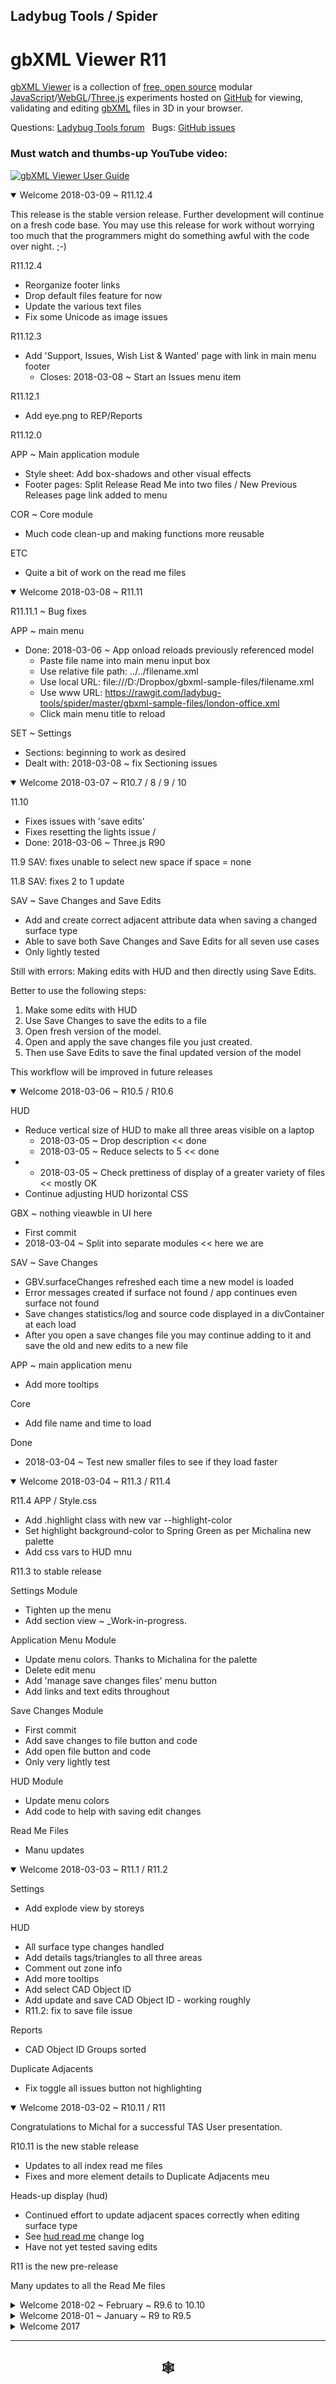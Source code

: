 
## Ladybug Tools / Spider

# gbXML Viewer R11

[gbXML Viewer]( https://github.com/ladybug-tools/spider "Source code on GitHub" ) is a collection of [free, open source]( https://opensource.guide/ "Read all about it at OpenSource Guides" ) modular [JavaScript]( https://developer.mozilla.org/en-US/docs/Web/JavaScript/About_JavaScript "Callout to Brendan" )/[WebGL]( https://www.khronos.org/webgl/ "Tip of the hat to Ken Russell" )/[Three.js]( https://threejs.org/ "Hi Mr.doob" ) experiments hosted on [GitHub]( https://github.com/about "Beep for where the geek peeps keep" ) for viewing, validating and editing [gbXML]( http://gbxml.org "Where's your schema today?" ) files in 3D in your browser.

Questions: [Ladybug Tools forum]( http://discourse.ladybug.tools/c/spider "Hi Mostapha" ) &nbsp; Bugs: [GitHub issues]( https://github.com/ladybug-tools/spider/issues "Say hello to Michal & Theo!" )

### Must watch and thumbs-up YouTube video:

[![gbXML Viewer User Guide]( ../../../images/gbxml-viewer-user-guide-300px.png )]( https://youtu.be/2QHrbuKIkdY "With music and voiceover by the multi-talented Michalina" )


<!--
<details open>

<summary>Welcome  ~ R.</summary>

</details>
-->

<details open>

<summary>Welcome 2018-03-09 ~ R11.12.4</summary>


This release is the stable version release. Further development will continue on a fresh code base. You may use this release for work without worrying too much that the programmers might do something awful with the code over night. ;-)

R11.12.4

* Reorganize footer links
* Drop default files feature for now
* Update the various text files
* Fix some Unicode as image issues

R11.12.3

* Add 'Support, Issues, Wish List & Wanted' page with link in main menu footer
	* Closes: 2018-03-08 ~ Start an Issues menu item

R11.12.1

* Add eye.png to REP/Reports

R11.12.0

APP ~ Main application module

* Style sheet: Add box-shadows and other visual effects
* Footer pages: Split Release Read Me into two files / New Previous Releases page link added to menu

COR ~ Core module

* Much code clean-up and making functions more reusable

ETC
* Quite a bit of work on the read me files


</details><details open>

<summary>Welcome 2018-03-08 ~ R11.11</summary>

R11.11.1 ~ Bug fixes

APP ~ main menu

* Done: 2018-03-06 ~ App onload reloads previously referenced model
	* Paste file name into main menu input box
	* Use relative file path: ../../filename.xml
	* Use local URL: file:///D:/Dropbox/gbxml-sample-files/filename.xml
	* Use www URL: https://rawgit.com/ladybug-tools/spider/master/gbxml-sample-files/london-office.xml
	* Click main menu title to reload

SET ~ Settings

* Sections: beginning to work as desired
* Dealt with: 2018-03-08 ~ fix Sectioning issues

</details><details open>

<summary>Welcome 2018-03-07 ~ R10.7 / 8 / 9 / 10</summary>

11.10
* Fixes issues with 'save edits'
* Fixes resetting the lights issue /
 * Done: 2018-03-06 ~ Three.js R90

11.9 SAV: fixes unable to select new space if space = none

11.8 SAV: fixes 2 to 1 update

SAV ~ Save Changes and Save Edits

* Add and create correct adjacent attribute data when saving a changed surface type
* Able to save both Save Changes and Save Edits for all seven use cases
* Only lightly tested

Still with errors: Making edits with HUD and then directly using Save Edits.

Better to use the following steps:

1. Make some edits with HUD
2. Use Save Changes to save the edits to a file
3. Open fresh version of the model.
4. Open and apply the save changes file you just created.
5. Then use Save Edits to save the final updated version of the model

This workflow will be improved in future releases

</details><details open>

<summary>Welcome 2018-03-06  ~ R10.5 / R10.6</summary>

HUD

* Reduce vertical size of HUD to make all three areas visible on a laptop
	* 2018-03-05 ~ Drop description << done
	* 2018-03-05 ~ Reduce selects to 5 << done
* * 2018-03-05 ~ Check prettiness of display of a greater variety of files << mostly OK
* Continue adjusting HUD horizontal CSS

GBX ~ nothing vieawble in UI here
* First commit
* 2018-03-04 ~ Split into separate modules << here we are

SAV ~ Save Changes
* GBV.surfaceChanges refreshed each time a new model is loaded
* Error messages created if surface not found / app continues even surface not found
* Save changes statistics/log and source code displayed in a divContainer at each load
* After you open a save changes file you may continue adding to it and save the old and new edits to a new file

APP ~ main application menu

* Add more tooltips

Core

* Add file name and time to load

Done

* 2018-03-04 ~ Test new smaller files to see if they load faster

</details><details open>

<summary>Welcome 2018-03-04 ~ R11.3 / R11.4 </summary>

R11.4
APP / Style.css
* Add .highlight class with new var --highlight-color
* Set highlight background-color to Spring Green as per Michalina new palette
* Add css vars to HUD mnu

R11.3 to stable release

Settings Module

* Tighten up the menu
* Add section view ~ _Work-in-progress.

Application Menu Module

* Update menu colors. Thanks to Michalina for the palette
* Delete edit menu
* Add 'manage save changes files' menu button
* Add links and text edits throughout

Save Changes Module

* First commit
* Add save changes to file button and code
* Add open file button and code
* Only very lightly test

HUD Module

* Update menu colors
* Add code to help with saving edit changes

Read Me Files

* Manu updates

</details><details open>

<summary>Welcome 2018-03-03 ~ R11.1 / R11.2</summary>

Settings

* Add explode view by storeys

HUD

* All surface type changes handled
* Add details tags/triangles to all three areas
* Comment out zone info
* Add more tooltips
* Add select CAD Object ID
* Add update and save CAD Object ID - working roughly
* R11.2: fix to save file issue

Reports

* CAD Object ID Groups sorted

Duplicate Adjacents

* Fix toggle all issues button not highlighting

</details><details open>

<summary>Welcome 2018-03-02 ~ R10.11 / R11</summary>

Congratulations to Michal for a successful TAS User presentation.

R10.11 is the new stable release

* Updates to all index read me files
* Fixes and more element details to Duplicate Adjacents meu

Heads-up display (hud)
* Continued effort to update adjacent spaces correctly when editing surface type
* See [hud read me]( http://www.ladybug.tools/spider/index.html#gbxml-viewer/r10-11/gv-hud/README.md ) change log
* Have not yet tested saving edits

R11 is the new pre-release

Many updates to all the Read Me files




</details><details>

<summary>Welcome 2018-02 ~ February ~ R9.6 to 10.10</summary>

R1O:10.1
* HUD select now sho 8 items instead of 10
R10.:1O:10.2 / R10.:1O:10.4 / R10.:1O:10.5
* Various menu size fixes
R10.:1O:10.3
* Save file working again



R10.10
SET
* Passed through JSLint ~ many slight fixes
* Toggle Ortho camera now working
* Update name space variables

APP
* Update name space variables

HUD
* Update name space variables
* Fix no-scroll select surface
* Rejig update buttons
* Improve menu width handling
* When change type, adjacent spaces update more correctly

### Welcome 2018-02-27 ~ R10.9

Reports
* Fix silly devLog bug that was breaking everything
* Fix visibility toggles
* Add new menu item: CAD Object ID Groups < wishlist item

HUD
* Add modified by button
* Add select surface list
	* Issue with using cursor keys
* Add input surface ID
* Started update surface adjacent spaces
* Started fix surface type adjacent space update
	* Handling changes to number of adjacent spaces still incomplete - ie from shade to interior wall

Settings
* Explode view with minus, reset and plus buttons
* Starting to be interesting / need separate horizontal and vertical scaling

10.9.2
* Fix surface normals not showing
* Fix Duplicate CADObjectId not showing

### Welcome 2018-02-26 ~ R10.8</summary>

App
* Menus reset when new model loaded

HUD
* Fix delete not deleting
* Add ZXCV access keys to toggle visibility
	* ALT + key to toggle element/surfaces/edges/all
* Add input and select alternative spaces

### Welcome 2018-02-25 ~ R10.7</summary>

R10.7
* All modules updated. Name space fixes etc

Heads-up Display
* Many fixes
* Streamline/simplify the UI

Edit Duplicate Adjacents
* Simplified
* Works more closely with HUD

Done
* 2018-02-18 ~ Drag and drop broken
* 2018-02-11 ~ Theo: update links to new folder
* 2018-02-11 ~ Theo: Fix explode view so it works


### >Welcome 2018-02-25 ~ R10.6</summary>
* Add GBV module
	* No user iterface interaction / all behind the scenes
	* Standardizes and simplifies many viewing functions
* Add 'edit duplicate adjacents' module
	* Finds all instances of surfaces with two identical adjacent spaces
	* Tools to help with understanding circumstances
	* At a very early stage. Cannot edit or save yet

### Welcome 2018-02-23 ~ R10.5</summary>

* Add 'edit duplicate surfaces' module
	* Finds all instances of two surfaces with identical coordinates
	* Tools to help with understanding circumstances
	* Delete duplicates and save changes



### Welcome 2018-02-21 ~ R10.4</summary>

* Many fixes 'under the hood' / User interface has few changes
* [Name spaces]( https://en.wikipedia.org/wiki/Namespace ) implemented for much of the code
	* Prevents functions and variables in one module trashing a similarly named items in another module
* 'Edit file' workflow improved

### Welcome 2018-02-19 ~ R10.3</summary>

* Many fixes
* Menus move more smoothly
* Editing, deleting and saving all working - but testing has just started
* HUD updates with Editor and reports


### Welcome 2018-02-18 ~ R10.2</summary>


Add Edit module. All menus movable and resizable. Many fixes throughout. In the Settings menu, the 'Explode view' feature is still not perfect but has been much improved.

Three.js core:
	* If location.hash calls for non-gbXML file then load default file
	* Feeble start to name spacing
	* Update test script titles
	* Update readme links

Gallery
	* Fix HR issues
	* Test works OK
	* Fix readme links

Editor
	* Added to GV App
	* Standalone test file also works
	* Not fully tested/completed

App
	* divContainer
		* resizes more nicely
		* styles enhanced
	* divMenu
		* resizes and moves - a bit flakey though


### Welcome 2018-02-17</summary>

Add three more modules: heads-up display, first person camera and save.

* Add HUD, first person and Save to R10
* Update and enhance template style sheet and files



### Welcome 2018-02-16</summary>


R10 first commit. A significant revision. The code is smaller, simpler and faster. About half the R9 code is in 10. The remaining modules should be available soon.

The interface give more emphasis to the model - and less to the menus. And, of course, new and more colors.

### 2018-02-16 ~ Theo

R10
* First commit

### >Welcome 2018-02-13</summary>


Settings menu: Explode view beginning to operate as desired. Still much to do to improve the user experience. Reload web page required to fully reset view.

### 2018-02-13 ~ Theo

* Settings:
	* Explode view beginning to operate as desired.
	* Still much to do to improve the user experience
	* Reload web page required to fully reset view.


### 2018-02-11 ~ Theo

* App & HUD: More efforts on touch-enabled interaction and Apple support

Done at one time or another
* 2017-12-07 ~ Theo: Add better size adjustment to text box
* 2017-12-02 ~ Michal: Add filters to ignore shade surfaces. Or perhaps only display for certain surface types
* 2017-12-07 ~ Theo: Refresh reports each time a new model is loaded
* 2017-12-02 ~ Michal: Do a better job of displaying/reporting duplicates
* 2017-12-02 ~ Michal: Highlight and display surfaces that are inside larger surfaces


### 2018-02-10 ~ Theo

* HUD:
	* Adjust position of placards
	* Add polyloop telltales


### 2018-02-09 ~ Theo

* R9.9
* App: Add sucky iOS iframe auto-resize workaround
* HUD:
	* Enable draggable and resizable div
		* Not yet working on mobile devices
	* Fix CASObjectId issue
	* Add volume output
	* Add more console.log outputs
	* Add telltales with vertex numbering


### 2018-02-08 ~ Theo
Core now corrects for duplicate vertices and other errors in gbXML files. HUD adds many more buttons

* R9.8a
* HUD: Add many new buttons to display
	* ID
	* Type
	* CAD Object ID
	* Spaces
	* Storeys
	* Visibility
* Core: Add checks for duplicate extra vertices in gbXML file vertices data


### 2018-02-07 ~ Theo

* R9.7
* HUD
	* Add toggle surface type button
	* Add display CAD Object button
	* Add toggle visibility button
	* Add all visible button
	* Duplicate coordinates now highlighted in yellow


### Welcome 2018-02-03</summary>


Starting to add saving and editing. Help text added to Reports menu. Storey and Space readout in Core work better.

### 2018-02-02 ~ Theo

* R9.6a
* Core: add  gbxml var
* Cure: clear divLog with reset view
* Reports: fix issues with storey and space readout in core
* Help text added to Reports menu.
* Save File: first commit
* App: add save file button


</details><details>

<summary>Welcome 2018-01 ~ January ~ R9 to R9.5</summary>


### 2018-01-27 ~ Theo

* R9.5
* Core: drop createReport
* Reports Fix no data for single space issue
* Reports: Fix incorrect space numbering
* App: Add onloadThreejs to clean up reports

### 2018-01-17 ~ Theo

* App R9.3
* Add Octocat link to App menu
* Change default read me from release read me to main read me
* Read me iframe link from App to Core
* Add link to release red me on menu
* Add Sun Range links to read me


## 2018-01-02 ~ Theo

* Fixing and updating all the R9 module read me files

### 2018-01-01 ~ Theo

Happy new year!

Please welcome gbXML Viewer R9 with its redesigned user experience.

The big new feature is the screen capture utility. Now you can create animated GIFs from your files.

2018-01-02 ~ minor fixes throughout

* R9.0
* Redesigned user experience
	* All modules may loaded and used simultaneously
	* Switch between text and 3D without losing your place
* Has all the modules of R8
* Add screen capture modules

Done
* 2017-12-10 ~ Michal: can we switch off shadows?
* 2017-12-06 ~ Add slider to move ground up or down

</details><details>

<summary>Welcome 2017</summary>
### 2017-12-17 ~ Theo

* Settings
	* Toggle ground and toggle Grid
		* Resets with each new model
		* Auto-positioned at bounding box minimum
		* Buttons added to increase or decrease of height level
	* Toggle surface normals
		* Resets with each new model
	* Add toggle shade and shadows
	* Add explode view horizontal and vertical
		* First pass / still many issues / but will eventually be lots of fun


### 2017-12-16 ~ Theo

* Add 'Robust' Core version


### 2017-12-15 ~ Theo

* Sun Path / Analemma 3D
	* Mostly functioning as intended
	* Minor issues still to be fixed


### 2017-12-13 ~ Theo

* Read Me files
	* Add many links and update text throughout
* Sample files
	* Files renamed in a consistent manner
	* Read me added
* View Updates
	* View update issues a blog posts
* Reports
	* Duplicate CAD IDs sorted and display next to each other
	* Every set of duplicates CAD IDs has its own toggle view button
	* Same toggle view button added to other reports


### 2017-12-12 ~ Theo

* Reports
	* Updated to button tag
	* Storeys: display number and IDs of spaces
	* Surfaces
		* Better handling of on/off toggles
		* Add 'all visible' button
	* Duplicate Coordinates
		* Add visibility toggle for all duplicates
		* Add Space button to toggle view of space
	* Duplicate Adjacencies
		* Add visibility toggle for all duplicates
		* Add length and width of element
	* Tiny Surfaces
		* Add length and width of element
	* Invalid Adjacencies << new item
		* Checks for multiple adjacencies in objects that should only have a single adjacency
* Settings
	* Add toggle buttons for surfaces/edges/all
	* Update colors
	* Colors of duplicates etc unchanged when toggling other color settings
* Many other minor fixes and code clean-up

### 2017-12-10 ~ Theo

R8.10
* Add 'first person' camera
* Add beginning of drawing an analemma
* Exposure type material colors updated
* Update draw normals only if element is visible
	* Use Reports > Surfaces to toggle element visibility then use this command
* Update to 'toggle camera ortho'


Done
* 2017-12-07 ~ Michal: Toggle for Ortho camera
* 2017-12-10 ~ Michal: Update color choices
* 2017-12-10 ~ Michal: can we show normals for selected items only?


### 2017-12-08 ~ Theo

R8.9
* Core
	* Add 'reset view' calls createReport()
* HUD
	* Add toggle button
	* Toggle off when new file loaded

R8.8
* Core
	* Add 'reset view' button resets background, camera, material colors
* Reports
	* Add toggle visibility for each surface type
	* Add display zone count and names per storey

Note
'reset view' button not currently working in reports, so has been disabled for the moment

Done
* 2017-12-07 ~ Michal: toggle for HUD
* 2017-12-08 ~ Michal: reset view: includes background gradient , materials colors or camera ortho
* 2017-12-08 ~ Michal: Storey ability to hide roofs or floor to better see layout
* 2017-12-08 ~ Michal: can we show number of zones per storey?


### 2017-12-07 ~ Theo

R8.7
* Templates: code clean-up
	* Add drag and drop capability
	* Better selection of sample files
* Settings:
	* Add set color by exposure type
	* Add drag and drop capability
	* Better selection of sample files
* Reports
	* Add drag and drop capability
	* Better selection of sample files
	* Add view storey
	* Add is a space has an 'InteriorFloor' or 'SlabOnGrade' or 'RaisedFloor' or 'UndergroundSlab' then zoom into that space
* App2
	* Add drag and drop capability

Done

* 2017-12-01 ~ Load files via drag and drop
* 2017-12-02 ~ Add test file??
* 2017-12-01 ~ Add choice to display in right-side menu

### 2017-12-06 ~ Theo

App2 R8.5
12:44
* Fixed: reset view not resetting surfaces visible
* Settings: add toggle grid
* Settings: add toggle ground
* App2: add footer

* 2017-12-01 ~ Add a 'ground' that can receive shadow

8.6
21:32
* Fix some of the reset view issues
* Highlight all duplicate adjacencies in red
* Add better spacing between duplicate adjacencies log
* Tiny surface telltale now has opacity - so you can see very tine things inside the telltale
* location hash and splash screen working together better
* Add button to turn off heads-up - not yet a nice toggle

### 2017-12-05 ~ Theo

R8.5 ~ new user interface
* Everything in left menu


### 2017-12-04 ~ Theo

Little fixes and new features everywhere

* Add buttons to heads-up display
* Add choices to Settings
* Add surface edges and rest buttons to core
* 2017-12-02 ~ Michal: Zoom and center duplicate surfaces, duplicate coordinates, tiny surfaces
* 2017-12-01 ~ Add better display = none on new file loaded
* 2017-12-01 ~ Add hamburger/slider menu
* 2017-12-01 ~ Michal: Locate camera/controls target inside a given space / zoom into the space


### 2017-12-03 ~ Theo

* 2017-12-02 ~ Michal: Report and display surfaces with duplicate CAD IDs
* 2017-12-02 ~ Michal: Highlight and display tiny areas << Added Report > Tiny Surfaces

### 2017-12-02 ~ Theo

* 2017-12-01 ~ Michal: load local files via location.hash < see read me for Core module

### 2017-11-30

* First Commit


</details>

***

<h2 onclick=divMenu.scrollTop=0; style=cursor:pointer;text-align:center; title='go to top and, btw, my web is better than your web' > &#x1f578; </h2>
